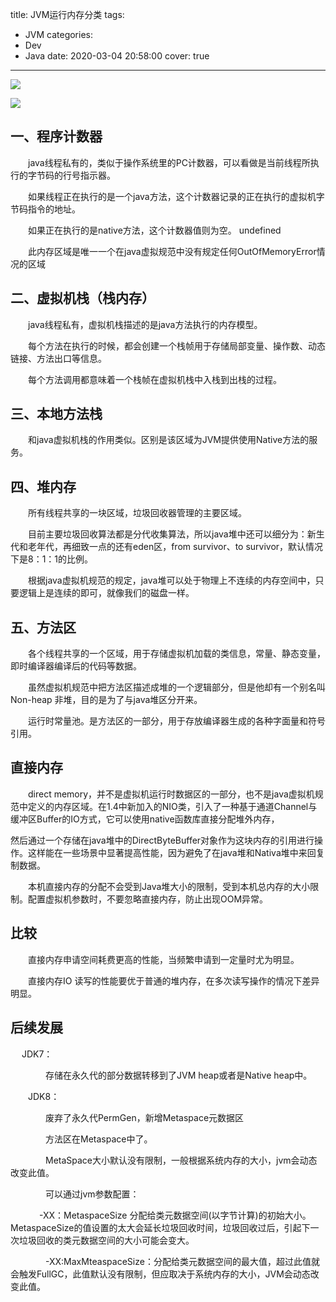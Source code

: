 title: JVM运行内存分类
tags:
  - JVM
categories:
  - Dev
  - Java
date: 2020-03-04 20:58:00
cover: true

---
![](https://cdn.jsdelivr.net/gh/coder-lida/CDN/img/jvm.jpg)
<!-- more -->

![](https://cdn.jsdelivr.net/gh/coder-lida/CDN/img/assert/jvm-1.png)

## 一、程序计数器

　　java线程私有的，类似于操作系统里的PC计数器，可以看做是当前线程所执行的字节码的行号指示器。

　　如果线程正在执行的是一个java方法，这个计数器记录的正在执行的虚拟机字节码指令的地址。

　　如果正在执行的是native方法，这个计数器值则为空。 undefined

　　此内存区域是唯一一个在java虚拟规范中没有规定任何OutOfMemoryError情况的区域

## 二、虚拟机栈（栈内存）

　　java线程私有，虚拟机栈描述的是java方法执行的内存模型。

　　每个方法在执行的时候，都会创建一个栈帧用于存储局部变量、操作数、动态链接、方法出口等信息。

　　每个方法调用都意味着一个栈帧在虚拟机栈中入栈到出栈的过程。

## 三、本地方法栈

　　和java虚拟机栈的作用类似。区别是该区域为JVM提供使用Native方法的服务。

## 四、堆内存

　　所有线程共享的一块区域，垃圾回收器管理的主要区域。

　　目前主要垃圾回收算法都是分代收集算法，所以java堆中还可以细分为：新生代和老年代，再细致一点的还有eden区，from survivor、to survivor，默认情况下是8：1：1的比例。

　　根据java虚拟机规范的规定，java堆可以处于物理上不连续的内存空间中，只要逻辑上是连续的即可，就像我们的磁盘一样。

## 五、方法区

　　各个线程共享的一个区域，用于存储虚拟机加载的类信息，常量、静态变量，即时编译器编译后的代码等数据。

　　虽然虚拟机规范中把方法区描述成堆的一个逻辑部分，但是他却有一个别名叫Non-heap 非堆，目的是为了与java堆区分开来。

　　运行时常量池。是方法区的一部分，用于存放编译器生成的各种字面量和符号引用。　　

 

## 直接内存

 　　direct memory，并不是虚拟机运行时数据区的一部分，也不是java虚拟机规范中定义的内存区域。在1.4中新加入的NIO类，引入了一种基于通道Channel与缓冲区Buffer的IO方式，它可以使用native函数库直接分配堆外内存，

然后通过一个存储在java堆中的DirectByteBuffer对象作为这块内存的引用进行操作。这样能在一些场景中显著提高性能，因为避免了在java堆和Nativa堆中来回复制数据。

　　本机直接内存的分配不会受到Java堆大小的限制，受到本机总内存的大小限制。配置虚拟机参数时，不要忽略直接内存，防止出现OOM异常。

 

## 比较

　　直接内存申请空间耗费更高的性能，当频繁申请到一定量时尤为明显。

　　直接内存IO 读写的性能要优于普通的堆内存，在多次读写操作的情况下差异明显。

 

## 后续发展

　  JDK7：

　　　　存储在永久代的部分数据转移到了JVM heap或者是Native heap中。

　　JDK8：

　　　　废弃了永久代PermGen，新增Metaspace元数据区

　　　　方法区在Metaspace中了。

　　　　MetaSpace大小默认没有限制，一般根据系统内存的大小，jvm会动态改变此值。

　　　　可以通过jvm参数配置：

　　　  -XX：MetaspaceSize 分配给类元数据空间(以字节计算)的初始大小。MetaspaceSize的值设置的太大会延长垃圾回收时间，垃圾回收过后，引起下一次垃圾回收的类元数据空间的大小可能会变大。

　　　　-XX:MaxMteaspaceSize：分配给类元数据空间的最大值，超过此值就会触发FullGC，此值默认没有限制，但应取决于系统内存的大小，JVM会动态改变此值。

